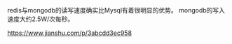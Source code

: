 

redis与mongodb的读写速度确实比Mysql有着很明显的优势。
mongodb的写入速度大约2.5W/次每秒。




https://www.jianshu.com/p/3abcdd3ec958
